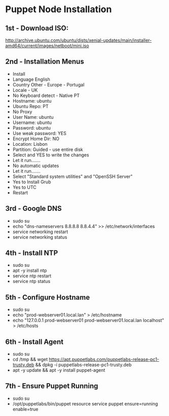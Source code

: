 # Puppet Node Installation

## 1st - Download ISO:
http://archive.ubuntu.com/ubuntu/dists/xenial-updates/main/installer-amd64/current/images/netboot/mini.iso

## 2nd - Installation Menus
 - Install
 - Language English
 - Country Other - Europe - Portugal
 - Locale - UK
 - No Keyboard detect - Native PT
 - Hostname: ubuntu
 - Ubuntu Repo: PT
 - No Proxy
 - User Name: ubuntu
 - Username: ubuntu
 - Password: ubuntu
 - Use weak password: YES
 - Encrypt Home Dir: NO
 - Location: Lisbon
 - Partition: Guided - use entire disk
 - Select and YES to write the changes
 - Let it run.......
 - No automatic updates
 - Let it run.......
 - Select "Standard system utilities" and "OpenSSH Server"
 - Yes to Install Grub
 - Yes to UTC
 - Restart
 
## 3rd - Google DNS
- sudo su
- echo "dns-nameservers 8.8.8.8 8.8.4.4" >> /etc/network/interfaces
- service networking restart
- service networking status

## 4th - Install NTP
- sudo su
- apt -y install ntp
- service ntp restart
- service ntp status

## 5th - Configure Hostname
- sudo su
- echo "prod-webserver01.local.lan" > /etc/hostname 
- echo "127.0.0.1    prod-webserver01 prod-webserver01.local.lan localhost" > /etc/hosts

## 6th - Install Agent
- sudo su
- cd /tmp && wget https://apt.puppetlabs.com/puppetlabs-release-pc1-trusty.deb && dpkg -i puppetlabs-release-pc1-trusty.deb
- apt -y update && apt -y install puppet-agent

## 7th - Ensure Puppet Running
- sudo su
- /opt/puppetlabs/bin/puppet resource service puppet ensure=running enable=true


